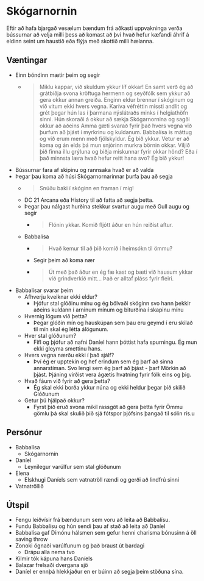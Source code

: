# Skógarnornin

Eftir að hafa bjargað vesælum bændum frá aðkasti uppvakninga verða bússurnar að
velja milli þess að komast að því hvað hefur kæfandi áhrif á eldinn seint um
haustið eða flýja með skottið milli hælanna.

## Væntingar
- Einn bóndinn mætir þeim og segir
  - > Miklu kappar, við skuldum ykkur líf okkar! En samt verð ég að grátbiðja 
    svona kröftuga hermenn og seyðfólk sem ykkur að gera okkur annan greiða. 
    Enginn eldur brennur í skóginum og við vitum ekki hvers vegna. Karíva 
    véfréttin missti andlit og grét þegar hún las í þarmana nýslátraðs minks í
    helgiathöfn sinni. Hún skoraði á okkur að sækja Skógarnornina og sagði 
    okkur að aðeins Amma gæti svarað fyrir það hvers vegna við þurfum að þjást
    í myrkrinu og kuldanum. Babbalísa is máttug og við erum menn með 
    fjölskyldur. Ég bið ykkur. Vetur er að koma og án elds þá mun snjórinn 
    murkra börnin okkar. Viljið þið finna illu grýluna og biðja miskunnar fyrir
    okkar hönd? Eða í það minnsta læra hvað hefur reitt hana svo? Ég bið ykkur!
- Bússurnar fara af skipinu og rannsaka hvað er að valda
- Þegar þau koma að húsi Skógarnornarinnar þurfa þau að segja
  - > Snúðu baki í skóginn en framan í mig!
  - DC 21 Arcana eða History til að fatta að segja þetta.
  - Þegar þau nálgast hurðina stekkur svartur augu með Gull augu og segir
    - > Flónin ykkar. Komið fljótt áður en hún reiðist aftur.
  - Babbalísa
    - > Hvað kemur til að þið komið í heimsókn til ömmu?
    - Segir þeim að koma nær
    - > Út með það áður en ég fæ kast og bæti við hausum ykkar við grindverkið 
      mitt... Það er alltaf pláss fyrir fleiri.
- Babbalísar svarar þeim
  - Afhverju kveiknar ekki eldur?
    - Þjófur stal glóðinu mínu og ég bölvaði skóginn svo hann þekkir aðeins 
      kuldann í arninum mínum og biturðina í skapinu mínu
  - Hvernig lögum við þetta?
    - Þegar glóðin mín og hauskúpan sem þau eru geymd í eru skilað til mín skal
      ég létta álögunum.
  - Hver stal glóðunum?
    - Fífl og þjófur að nafni Daníel hann þóttist hafa spurningu. Ég mun ekki
      gleyma smettinu hans.
  - Hvers vegna nærðu ekki í það sjálf?
    - Því ég er upptekin og hef erindum sem ég þarf að sinna annarstíman. Svo
      lengi sem ég þarf að þjást - þarf Mörkin að þjást. Þjáning virðist vera
      ágætis hvatning fyrir fólk eins og þig.
  - Hvað fáum við fyrir að gera þetta?
    - Ég skal ekki borða ykkur núna og ekki heldur þegar þið skilið Glóðunum
  - Getur þú hjálpað okkur?
    - Fyrst þið eruð svona mikil rassgöt að gera þetta fyrir Ömmu gömlu þá skal
      skulið þið sjá fótspor þjófsins þangað til sólin rís.u

## Persónur
- Babbalísa
  - Skógarnornin
- Daníel
  - Leynilegur varúlfur sem stal glóðunum
- Elena
  - Elskhugi Daníels sem vatnatröll rændi og gerði að lindfrú sinni
- Vatnatröllið

## Útspil
- Fengu leiðvísir frá bændunum sem voru að leita að Babbalísu.
- Fundu Babbalísu og hún sendi þau af stað að leita að Daníel
- Babbalísa gaf Dímónu hálsmen sem gefur henni charisma bónusinn á öll saving 
  throw
- Zonoki ógnaði varúlfunum og það braust út bardagi
  - Drápu alla nema tvo
- Kilmir tók kápuna hans Daníels
- Balazar frelsaði dvergana sjö
- Daníel er ennþá hlekkjaður en er búinn að segja þeim stöðuna sína.